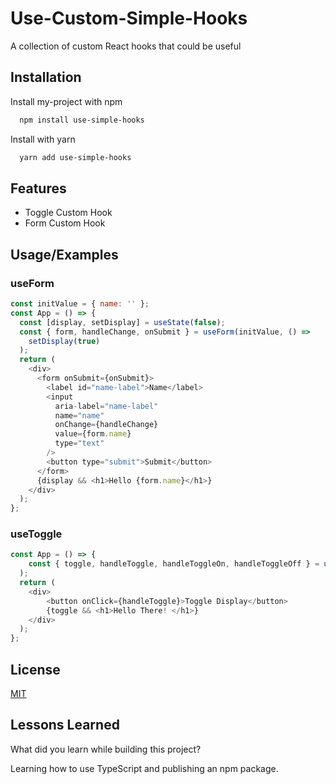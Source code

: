 # Use-Custom-Simple-Hooks

A collection of custom React hooks that could be useful

## Installation

Install my-project with npm

```bash
  npm install use-simple-hooks

```

Install with yarn

```bash
  yarn add use-simple-hooks

```

## Features

- Toggle Custom Hook
- Form Custom Hook

## Usage/Examples

### useForm

```javascript
const initValue = { name: '' };
const App = () => {
  const [display, setDisplay] = useState(false);
  const { form, handleChange, onSubmit } = useForm(initValue, () =>
    setDisplay(true)
  );
  return (
    <div>
      <form onSubmit={onSubmit}>
        <label id="name-label">Name</label>
        <input
          aria-label="name-label"
          name="name"
          onChange={handleChange}
          value={form.name}
          type="text"
        />
        <button type="submit">Submit</button>
      </form>
      {display && <h1>Hello {form.name}</h1>}
    </div>
  );
};
```

### useToggle

```javascript
const App = () => {
    const { toggle, handleToggle, handleToggleOn, handleToggleOff } = useToggle()
  );
  return (
    <div>
        <button onClick={handleToggle}>Toggle Display</button>
        {toggle && <h1>Hello There! </h1>}
    </div>
  );
};
```

## License

[MIT](https://choosealicense.com/licenses/mit/)

## Lessons Learned

What did you learn while building this project?

Learning how to use TypeScript and publishing an npm package.
